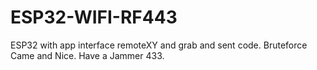 # ESP32-WIFI-RF443
ESP32 with app interface remoteXY and grab and sent code. Bruteforce Came and Nice. Have a Jammer 433.
